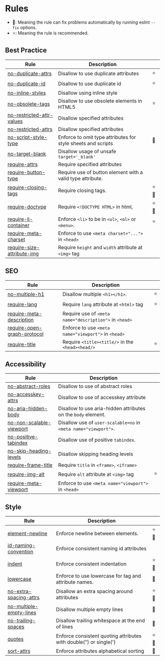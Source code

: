 <!-- This file is generated by 'yarn docs' command. Don't edit this -->

# Rules

- 🔧: Meaning the rule can fix problems automatically by running eslint `--fix` options.
- ⭐: Meaning the rule is recommended.

## Best Practice

| Rule                                                           | Description                                                  |      |
| -------------------------------------------------------------- | ------------------------------------------------------------ | ---- |
| [no-duplicate-attrs](rules/no-duplicate-attrs)                 | Disallow to use duplicate attributes                         | ⭐   |
| [no-duplicate-id](rules/no-duplicate-id)                       | Disallow to use duplicate id                                 | ⭐   |
| [no-inline-styles](rules/no-inline-styles)                     | Disallow using inline style                                  |      |
| [no-obsolete-tags](rules/no-obsolete-tags)                     | Disallow to use obsolete elements in HTML5                   | ⭐   |
| [no-restricted-attr-values](rules/no-restricted-attr-values)   | Disallow specified attributes                                |      |
| [no-restricted-attrs](rules/no-restricted-attrs)               | Disallow specified attributes                                |      |
| [no-script-style-type](rules/no-script-style-type)             | Enforce to omit type attributes for style sheets and scripts | 🔧   |
| [no-target-blank](rules/no-target-blank)                       | Disallow usage of unsafe `target='_blank'`                   |      |
| [require-attrs](rules/require-attrs)                           | Require specified attributes                                 |      |
| [require-button-type](rules/require-button-type)               | Require use of button element with a valid type attribute.   |      |
| [require-closing-tags](rules/require-closing-tags)             | Require closing tags.                                        | ⭐🔧 |
| [require-doctype](rules/require-doctype)                       | Require `<!DOCTYPE HTML>` in html,                           | ⭐🔧 |
| [require-li-container](rules/require-li-container)             | Enforce `<li>` to be in `<ul>`, `<ol>` or `<menu>`.          | ⭐   |
| [require-meta-charset](rules/require-meta-charset)             | Enforce to use `<meta charset="...">` in `<head>`            |      |
| [require-size-attribute-img](rules/require-size-attribute-img) | Require `height` and `width` attribute at `<img>` tag        |      |

## SEO

| Rule                                                             | Description                                            |     |
| ---------------------------------------------------------------- | ------------------------------------------------------ | --- |
| [no-multiple-h1](rules/no-multiple-h1)                           | Disallow multiple `<h1></h1>`.                         | ⭐  |
| [require-lang](rules/require-lang)                               | Require `lang` attribute at `<html>` tag               | ⭐  |
| [require-meta-description](rules/require-meta-description)       | Require use of `<meta name="description">` in `<head>` |     |
| [require-open-graph-protocol](rules/require-open-graph-protocol) | Enforce to use `<meta name="viewport">` in `<head>`    |     |
| [require-title](rules/require-title)                             | Require `<title><title/>` in the `<head><head/>`       | ⭐  |

## Accessibility

| Rule                                                       | Description                                                     |     |
| ---------------------------------------------------------- | --------------------------------------------------------------- | --- |
| [no-abstract-roles](rules/no-abstract-roles)               | Disallow to use of abstract roles                               |     |
| [no-accesskey-attrs](rules/no-accesskey-attrs)             | Disallow to use of accesskey attribute                          |     |
| [no-aria-hidden-body](rules/no-aria-hidden-body)           | Disallow to use aria-hidden attributes on the `body` element.   |     |
| [no-non-scalable-viewport](rules/no-non-scalable-viewport) | Disallow use of `user-scalable=no` in `<meta name="viewport">`. |     |
| [no-positive-tabindex](rules/no-positive-tabindex)         | Disallow use of positive `tabindex`.                            |     |
| [no-skip-heading-levels](rules/no-skip-heading-levels)     | Disallow skipping heading levels                                |     |
| [require-frame-title](rules/require-frame-title)           | Require `title` in `<frame>`, `<iframe>`                        |     |
| [require-img-alt](rules/require-img-alt)                   | Require `alt` attribute at `<img>` tag                          | ⭐  |
| [require-meta-viewport](rules/require-meta-viewport)       | Enforce to use `<meta name="viewport">` in `<head>`             |     |

## Style

| Rule                                                     | Description                                                       |      |
| -------------------------------------------------------- | ----------------------------------------------------------------- | ---- |
| [element-newline](rules/element-newline)                 | Enforce newline between elements.                                 | ⭐🔧 |
| [id-naming-convention](rules/id-naming-convention)       | Enforce consistent naming id attributes                           |      |
| [indent](rules/indent)                                   | Enforce consistent indentation                                    | ⭐🔧 |
| [lowercase](rules/lowercase)                             | Enforce to use lowercase for tag and attribute names.             | 🔧   |
| [no-extra-spacing-attrs](rules/no-extra-spacing-attrs)   | Disallow an extra spacing around attributes                       | ⭐🔧 |
| [no-multiple-empty-lines](rules/no-multiple-empty-lines) | Disallow multiple empty lines                                     | 🔧   |
| [no-trailing-spaces](rules/no-trailing-spaces)           | Disallow trailing whitespace at the end of lines                  | 🔧   |
| [quotes](rules/quotes)                                   | Enforce consistent quoting attributes with double(") or single(') | ⭐🔧 |
| [sort-attrs](rules/sort-attrs)                           | Enforce attributes alphabetical sorting                           | 🔧   |

